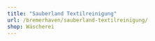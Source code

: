 ```yaml
---
title: "Sauberland Textilreinigung"
url: /bremerhaven/sauberland-textilreinigung/
shop: Wäscherei
---
```

